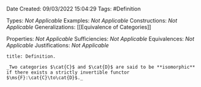 <div class="topSpace"></div>

Date Created: 09/03/2022 15:04:29
Tags: #Definition

Types: _Not Applicable_
Examples: _Not Applicable_
Constructions: _Not Applicable_
Generalizations: [[Equivalence of Categories]]

Properties: _Not Applicable_
Sufficiencies: _Not Applicable_
Equivalences: _Not Applicable_
Justifications: _Not Applicable_

``` ad-Definition
title: Definition.

_Two categories $\cat{C}$ and $\cat{D}$ are said to be **isomorphic** if there exists a strictly invertible functor $\ms{F}:\cat{C}\to\cat{D}$._

```
